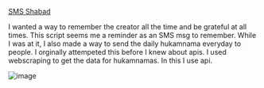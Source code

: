 [SMS Shabad](https://gs4-prod.herokuapp.com/)

I wanted a way to remember the creator all the time and be grateful at all times. This script seems me a reminder as an SMS msg to remember. While I was at it, I also made a way to send
the daily hukamnama everyday to people. I orginally attempeted this before I knew about apis. I used webscraping to get the data for hukamnamas. In this I use api.

![image](https://en.wikipedia.org/wiki/Golden_Temple#/media/File:Golden_Temple_nighttime.jpg)

